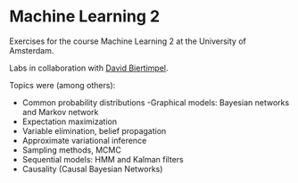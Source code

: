 # Machine Learning 2
Exercises for the course Machine Learning 2 at the University of Amsterdam.

Labs in collaboration with [David Biertimpel](https://github.com/d4vidbiertmpl).

Topics were (among others):

- Common probability distributions
 -Graphical models: Bayesian networks and Markov network
- Expectation maximization
- Variable elimination, belief propagation
- Approximate variational inference
- Sampling methods, MCMC
- Sequential models: HMM and Kalman filters
- Causality (Causal Bayesian Networks)
